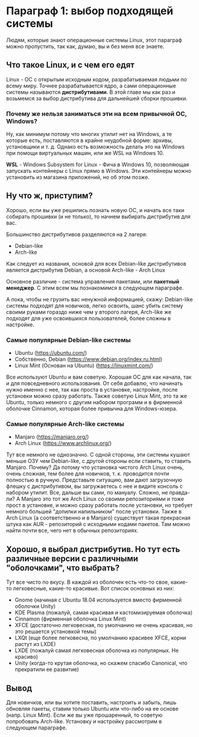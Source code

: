 # Параграф 1: выбор подходящей системы  

Людям, которые знают операционные системы Linux, этот параграф можно пропустить, так как, думаю, вы и без меня все знаете.  

## Что такое Linux, и с чем его едят

Linux - ОС с открытым исходным кодом, разрабатываемая людьми по всему миру. Точнее разрабатывается ядро, а сами операционные системы называются **дистрибутивами**. В этой главе мы как раз и возьмемся за выбор дистрибутива для дальнейшей сборки прошивки.  

### Почему же нельзя заниматься эти на всем привычной ОС, Windows?

Ну, как минимум потому что многих утилит нет на Windows, а те которые есть, поставляются в крайне неудобной форме: архивы, установщики и т. д.  Однако есть возможность делать это на Windows при помощи виртуальных машин, или же WSL на Windows 10.

**WSL** - Windows Subsystem for Linux - Фича в Windows 10, позволяющая запускать контейнеры с Linux прямо в Windows. Эти контейнеры можно установить из магазина приложений, но об этом позже.  

## Ну что ж, приступим?

Хорошо, если вы уже решились познать новую ОС, и начать все таки собирать прошивки (и не только), то начнем выбирать дистрибутив для вас.

Большинство дистрибутивов разделяются на 2 лагеря:

* Debian-like
* Arch-like

Как следует из названия, основой для всех Debian-like дистрибутивов является дистрибутив Debian, а основой Arch-like - Arch Linux

Основное различие - система управления пакетами, или **пакетный менеджер**. С этим всем мы познакомимся в следующем параграфе. 

А пока, чтобы не грузить вас ненужной информацией, скажу: Debian-like системы подходят для новичков, легко освоить, шанс убить систему своими руками гораздо ниже чем у второго лагеря, Arch-like же подходят для уже освоившихся пользователей, более сложны в настройке.  

### Самые популярные Debian-like системы

* Ubuntu (https://ubuntu.com/)
* Собственно, Debian (https://www.debian.org/index.ru.html)
* Linux Mint (Основан на Ubuntu) (https://linuxmint.com/)

Все используют Ubuntu и вам советую. Хорошая ОС для как начала, так и для повседневного использования. От себя добавлю, что начинать нужно именно с нее, так как проста в установке, настройке, после установки можно сразу работать. Также советую Linux Mint, это та же Ubuntu, только немного с другим набором программ и в фирменной оболочке Cinnamon, которая более привычна для Windows-юзера.  

### Самые популярные Arch-like системы

* Manjaro (https://manjaro.org/)
* Arch Linux (https://www.archlinux.org/)

Тут все немного не однозначно. С одной стороны, эти системы кушают меньше ОЗУ чем Debian-like, с другой стороны если ставить, то ставить Manjaro. Почему? Да потому что установка чистого Arch Linux очень, очень сложная, тем более для новичков, т. к. проводится почти полностью в ручную. Представьте ситуацию, вам дают загрузочную флешку с дистрибутивом, вы загружаетесь с нее и видите консоль с набором утилит. Все, дальше вы сами, по мануалу. Сложно, не правда-ли? А Manjaro это тот же Arch Linux со своими репозиториями и тоже прост в установке, и можно сразу работать после установки, но требует немного большей "допилки напильником" после установки. Также в Arch Linux (а соответственно и в Manjaro) существует такая прекрасная штука как AUR - репозиторий с исходными кодами пакетов. Там можно найти почти все, чего нет в обычных репозиториях.  

## Хорошо, я выбрал дистрибутив. Но тут есть различные версии с различными "оболочками", что выбрать?

Тут все чисто по вкусу. В каждой из оболочек есть что-то свое, какие-то легковесные, какие-то красивые. Вот список основных из них:

* Gnome (начиная с Ubuntu 18.04 используется вместо фирменной оболочки Unity)
* KDE Plasma (пожалуй, самая красивая и кастомизируемая оболочка)
* Cinnamon (фирменная оболочка Linux Mint)
* XFCE (достаточно легковесная, по умолчанию не очень красивая, но это решается установкой темы)
* LXQt (еще более легковесна, по умолчанию красивее XFCE, корни растут из LXDE)
* LXDE (пожалуй самая легковесная оболочка из популярных. Не красиво)
* Unity (когда-то крутая оболочка, но скажем спасибо Canonical, что прекратили ее развитие)

## Вывод

Для новичков, или вы хотите поставить, настроить и забыть, лишь обновляя пакеты, ставим только Ubuntu или что-либо на ее основе (напр. Linux Mint). Если же вы уже прошаренный, то советую попробовать Arch-like. Установку и настройку рассмотрим в следующем параграфе.